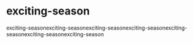 # exciting-season
exciting-seasonexciting-seasonexciting-seasonexciting-seasonexciting-seasonexciting-seasonexciting-season
